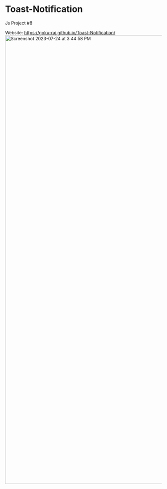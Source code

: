# Toast-Notification
Js Project #8

Website: https://goku-raj.github.io/Toast-Notification/ <br>
<img width="1440" alt="Screenshot 2023-07-24 at 3 44 58 PM" src="https://github.com/goku-raj/Toast-Notification/assets/113906770/b6b992aa-2bd7-485d-83f0-36b329037415">
